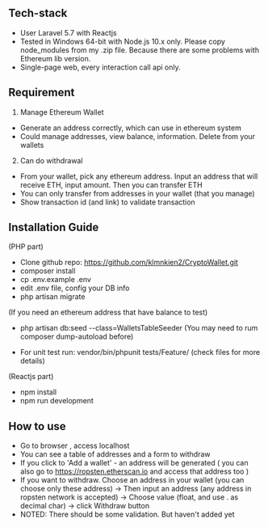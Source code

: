 ## Tech-stack
- User Laravel 5.7 with Reactjs
- Tested in  Windows 64-bit with Node.js 10.x only. Please copy node_modules from my .zip file. Because there are some problems with Ethereum lib version. 
- Single-page web, every interaction call api only.

## Requirement
1. Manage Ethereum Wallet
- Generate an address correctly, which can use in ethereum system
- Could manage addresses, view balance, information. Delete from your wallets
2. Can do withdrawal
- From your wallet, pick any ethereum address. Input an address that will receive ETH, input amount. Then you can transfer ETH
- You can only transfer from addresses in your wallet (that you manage)
- Show transaction id (and link) to validate transaction

## Installation Guide
(PHP part)
- Clone github repo: https://github.com/klmnkien2/CryptoWallet.git
- composer install
- cp .env.example .env
- edit .env file, config your DB info
- php artisan migrate

(If you need an ethereum address that have balance to test)
- php artisan db:seed --class=WalletsTableSeeder  (You may need to rum composer dump-autoload before)

- For unit test run: vendor/bin/phpunit tests/Feature/ (check files for more details)

(Reactjs part)
- npm install
- npm run development

## How to use
- Go to browser , access localhost
- You can see a table of addresses and a form to withdraw
- If you click to 'Add a wallet' - an address will be generated ( you can also go to https://ropsten.etherscan.io and access that address too )
- If you want to withdraw. Choose an address in your wallet (you can choose only these address) -> Then input an address (any address in ropsten network is accepted) -> Choose value (float, and use . as decimal char) -> click Withdraw button
- NOTED: There should be some validation. But haven't added yet

